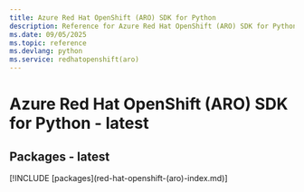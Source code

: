 ```yaml
---
title: Azure Red Hat OpenShift (ARO) SDK for Python
description: Reference for Azure Red Hat OpenShift (ARO) SDK for Python
ms.date: 09/05/2025
ms.topic: reference
ms.devlang: python
ms.service: redhatopenshift(aro)
---
```

# Azure Red Hat OpenShift (ARO) SDK for Python - latest
## Packages - latest
[!INCLUDE [packages](red-hat-openshift-(aro\)-index.md)]